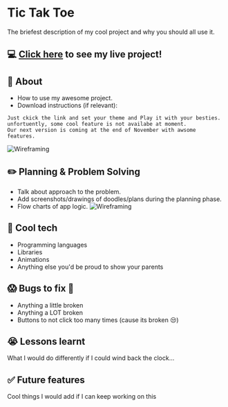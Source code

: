 # Tic Tak Toe

The briefest description of my cool project and why you should all use it.

## :computer: [Click here](https://moghatt.github.io/tic-tak-toe/) to see my live project!

## :page_facing_up: About

- How to use my awesome project.
- Download instructions (if relevant):

```
Just ckick the link and set your theme and Play it with your besties.
unfortuently, some cool feature is not availabe at moment.
Our next version is coming at the end of November with awsome features.
```

![Wireframing](https://images.unsplash.com/photo-1581291518633-83b4ebd1d83e?ixlib=rb-1.2.1&ixid=MnwxMjA3fDB8MHxwaG90by1wYWdlfHx8fGVufDB8fHx8&auto=format&fit=crop&w=1170&q=80)

## :pencil2: Planning & Problem Solving

- Talk about approach to the problem.
- Add screenshots/drawings of doodles/plans during the planning phase.
- Flow charts of app logic.
  ![Wireframing](https://images.unsplash.com/photo-1581291518633-83b4ebd1d83e?ixlib=rb-1.2.1&ixid=MnwxMjA3fDB8MHxwaG90by1wYWdlfHx8fGVufDB8fHx8&auto=format&fit=crop&w=1170&q=80)

## :rocket: Cool tech

- Programming languages
- Libraries
- Animations
- Anything else you'd be proud to show your parents

## :scream: Bugs to fix :poop:

- Anything a little broken
- Anything a LOT broken
- Buttons to not click too many times (cause its broken :unamused:)

## :sob: Lessons learnt

What I would do differently if I could wind back the clock...

## :white_check_mark: Future features

Cool things I would add if I can keep working on this
